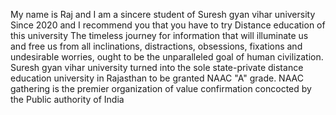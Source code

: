 My name is Raj  and I am a sincere student of Suresh gyan vihar university  Since 2020  and I recommend you that you have to try Distance education  of this university 
The timeless journey for information that will illuminate us and free us from all inclinations, distractions, obsessions, fixations and undesirable worries, ought to be the unparalleled goal of human civilization. Suresh gyan vihar university turned into the sole state-private  distance education university in Rajasthan to be granted NAAC "A" grade. NAAC gathering is the premier organization of value confirmation concocted by the Public authority of India
